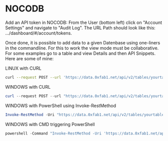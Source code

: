 # NOCODB

Add an API token in NOCODB: From the User (bottom left) click on "Account Settings" and navigate to "Audit Log". The URL Path should look like this: .../dashboard/#/account/tokens.

Once done, it is possible to add data to a given Datenbase using one-liners in the commandline. For this to work the view mode must be collaborative. For some examples go to a table and view Details and then API Snippets. Here are some of mine:

LINUX with CURL

```sh
curl --request POST --url 'https://data.0xfab1.net/api/v2/tables/yourtable/records?offset=0&limit=25&where=&viewId=abcdefg' --header 'xc-token: yourtoken' --header 'Content-Type: application/json' --data '{"Column1":"value1", "Column2":"value2"}' | jq '.'
```

WINDOWS with CURL

```ps1
curl --request POST --url "https://data.0xfab1.net/api/v2/tables/yourtable/records?offset=0&limit=25&where=&viewId=abcdefg" --header "xc-token: yourtoken" --header "Content-Type: application/json" --data "{\"Column1\":\"value1\", \"Column2\":\"value2\"}"
```

WINDOWS with PowerShell using Invoke-RestMethod

```ps1
Invoke-RestMethod -Uri "https://data.0xfab1.net/api/v2/tables/yourtable/records?offset=0&limit=25&where=&viewId=abcdefg" -Method POST -Headers @{"xc-token" = "yourtoken"; "Content-Type" = "application/json"} -Body '{"Column1":"value1","Column2":"value2"}'
```

WINDOWS with CMD triggering PowerShell

```ps1
powershell -Command "Invoke-RestMethod -Uri 'https://data.0xfab1.net/api/v2/tables/yourtable/records?offset=0&limit=25&where=&viewId=abcdefg' -Method POST -Headers @{ 'xc-token' = 'yourtoken'; 'Content-Type' = 'application/json' } -Body '{\"Column1\":\"value1\",\"Column2\":\"value2\"}'"
```

